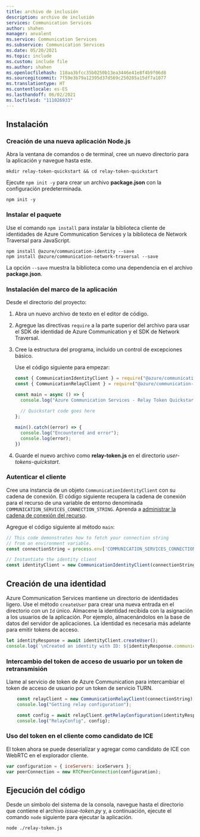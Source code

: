 ```yaml
---
title: archivo de inclusión
description: archivo de inclusión
services: Communication Services
author: shahen
manager: anvalent
ms.service: Communication Services
ms.subservice: Communication Services
ms.date: 05/20/2021
ms.topic: include
ms.custom: include file
ms.author: shahen
ms.openlocfilehash: 118aa3bfcc35b0250b13ea3446e41e8f4b9f06d8
ms.sourcegitcommit: 7f59e3b79a12395d37d569c250285a15df7a1077
ms.translationtype: HT
ms.contentlocale: es-ES
ms.lasthandoff: 06/02/2021
ms.locfileid: "111026933"
---
```

## <a name="setting-up"></a>Instalación

### <a name="create-a-new-nodejs-application"></a>Creación de una nueva aplicación Node.js

Abra la ventana de comandos o de terminal, cree un nuevo directorio para la aplicación y navegue hasta este.

```console
mkdir relay-token-quickstart && cd relay-token-quickstart
```
Ejecute `npm init -y` para crear un archivo **package.json** con la configuración predeterminada.

```console
npm init -y
```

### <a name="install-the-package"></a>Instalar el paquete

Use el comando `npm install` para instalar la biblioteca cliente de identidades de Azure Communication Services y la biblioteca de Network Traversal para JavaScript.

```console
npm install @azure/communication-identity --save
npm install @azure/communication-network-traversal --save
```

La opción `--save` muestra la biblioteca como una dependencia en el archivo **package.json**.

### <a name="set-up-the-app-framework"></a>Instalación del marco de la aplicación

Desde el directorio del proyecto:

1. Abra un nuevo archivo de texto en el editor de código.
2. Agregue las directivas `require` a la parte superior del archivo para usar el SDK de identidad de Azure Communication y el SDK de Network Traversal.
3. Cree la estructura del programa, incluido un control de excepciones básico.

   Use el código siguiente para empezar:

   ```javascript
   const { CommunicationIdentityClient } = require("@azure/communication-identity");
   const { CommunicationRelayClient } = require("@azure/communication-network-traversal");;

   const main = async () => {
     console.log("Azure Communication Services - Relay Token Quickstart")
  
     // Quickstart code goes here
   };

   main().catch((error) => {
     console.log("Encountered and error");
     console.log(error);
   })
   ```

4. Guarde el nuevo archivo como **relay-token.js** en el directorio *user-tokens-quickstart*.

### <a name="authenticate-the-client"></a>Autenticar el cliente

Cree una instancia de un objeto `CommunicationIdentityClient` con su cadena de conexión. El código siguiente recupera la cadena de conexión para el recurso de una variable de entorno denominada `COMMUNICATION_SERVICES_CONNECTION_STRING`. Aprenda a [administrar la cadena de conexión del recurso](../create-communication-resource.md#store-your-connection-string).

Agregue el código siguiente al método `main`:

```javascript
// This code demonstrates how to fetch your connection string
// from an environment variable.
const connectionString = process.env['COMMUNICATION_SERVICES_CONNECTION_STRING'];

// Instantiate the identity client
const identityClient = new CommunicationIdentityClient(connectionString);
```

## <a name="create-an-identity"></a>Creación de una identidad

Azure Communication Services mantiene un directorio de identidades ligero. Use el método `createUser` para crear una nueva entrada en el directorio con un `Id` único. Almacene la identidad recibida con la asignación a los usuarios de la aplicación. Por ejemplo, almacenándolos en la base de datos del servidor de aplicaciones. La identidad es necesaria más adelante para emitir tokens de acceso.

```javascript
let identityResponse = await identityClient.createUser();
console.log(`\nCreated an identity with ID: ${identityResponse.communicationUserId}`);
```

### <a name="exchange-the-user-access-token-for-a-relay-token"></a>Intercambio del token de acceso de usuario por un token de retransmisión

Llame al servicio de token de Azure Communication para intercambiar el token de acceso de usuario por un token de servicio TURN.

```javascript
    const relayClient = new CommunicationRelayClient(connectionString);
    console.log("Getting relay configuration");

    const config = await relayClient.getRelayConfiguration(identityResponse);
    console.log("RelayConfig", config);
```

### <a name="use-the-token-on-the-client-as-an-ice-candidate"></a>Uso del token en el cliente como candidato de ICE

El token ahora se puede deserializar y agregar como candidato de ICE con WebRTC en el explorador cliente.

```javascript  
var configuration = { iceServers: iceServers };
var peerConnection = new RTCPeerConnection(configuration);
```

## <a name="run-the-code"></a>Ejecución del código

Desde un símbolo del sistema de la consola, navegue hasta el directorio que contiene el archivo *issue-token.py* y, a continuación, ejecute el comando `node` siguiente para ejecutar la aplicación.

```console
node ./relay-token.js
```
